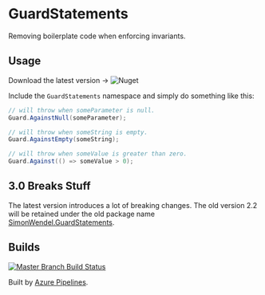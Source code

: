 # GuardStatements

Removing boilerplate code when enforcing invariants.

## Usage

Download the latest version -> ![Nuget](https://img.shields.io/nuget/v/guardstatements?logo=nuget)

Include the ```GuardStatements``` namespace and simply do something like this:

```csharp
// will throw when someParameter is null.
Guard.AgainstNull(someParameter);

// will throw when someString is empty.
Guard.AgainstEmpty(someString);

// will throw when someValue is greater than zero.
Guard.Against(() => someValue > 0);
```

## 3.0 Breaks Stuff

The latest version introduces a lot of breaking changes. The old version 2.2 will be retained under the old package name [SimonWendel.GuardStatements][old-package].

[old-package]: https://www.nuget.org/packages/SimonWendel.GuardStatements

## Builds

[![Master Branch Build Status](https://dev.azure.com/simonwendel-public/builds/_apis/build/status/simonwendel.guard-statements?branchName=master)](https://dev.azure.com/simonwendel-public/builds/_build/latest?definitionId=7&branchName=master)

Built by [Azure Pipelines](https://dev.azure.com/simonwendel-public/builds/_build?definitionId=7&_a=summary).
